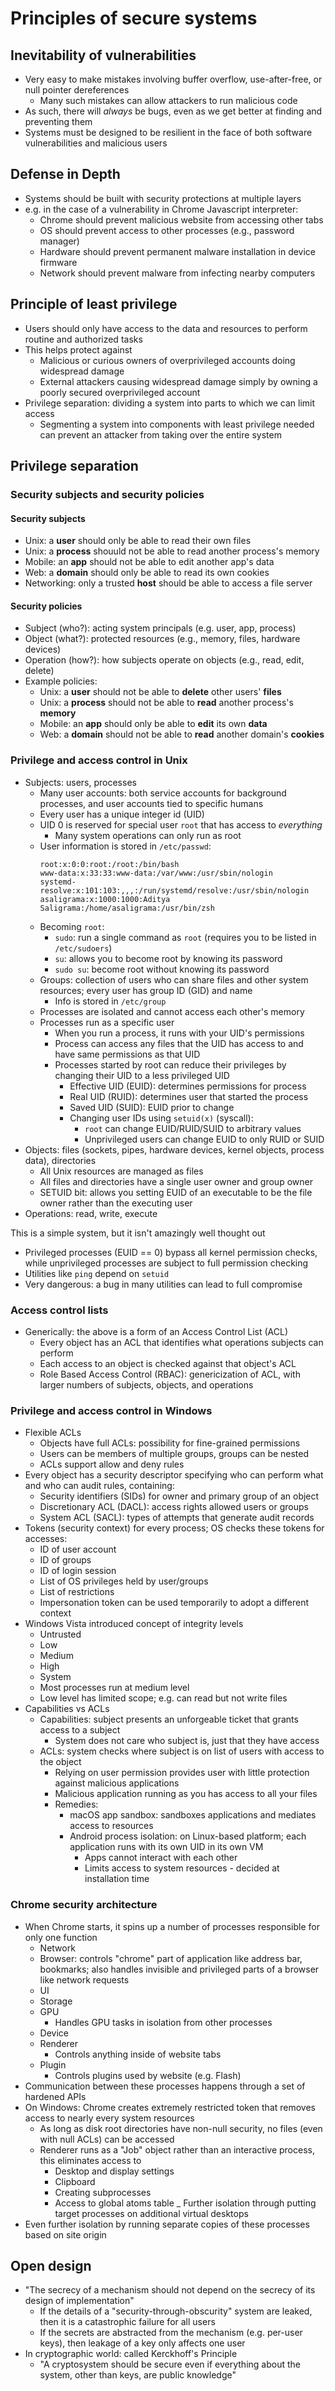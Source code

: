 # Principles of secure systems

## Inevitability of vulnerabilities

* Very easy to make mistakes involving buffer overflow, use-after-free, or null pointer dereferences
    - Many such mistakes can allow attackers to run malicious code
* As such, there will *always* be bugs, even as we get better at finding and preventing them
* Systems must be designed to be resilient in the face of both software vulnerabilities and malicious users

## Defense in Depth

* Systems should be built with security protections at multiple layers
* e.g. in the case of a vulnerability in Chrome Javascript interpreter:
    - Chrome should prevent malicious website from accessing other tabs
    - OS should prevent access to other processes (e.g., password manager)
    - Hardware should prevent permanent malware installation in device firmware
    - Network should prevent malware from infecting nearby computers

## Principle of least privilege

* Users should only have access to the data and resources to perform routine and authorized tasks
* This helps protect against
    - Malicious or curious owners of overprivileged accounts doing widespread damage
    - External attackers causing widespread damage simply by owning a poorly secured overprivileged account
* Privilege separation: dividing a system into parts to which we can limit access
    - Segmenting a system into components with least privilege needed can prevent an attacker from taking over the entire system

## Privilege separation

### Security subjects and security policies

#### Security subjects

* Unix: a **user** should only be able to read their own files
* Unix: a **process** shouuld not be able to read another process's memory
* Mobile: an **app** should not be able to edit another app's data
* Web: a **domain** should only be able to read its own cookies
* Networking: only a trusted **host** should be able to access a file server

#### Security policies
* Subject (who?): acting system principals (e.g. user, app, process)
* Object (what?): protected resources (e.g., memory, files, hardware devices)
* Operation (how?): how subjects operate on objects (e.g., read, edit, delete)
* Example policies:
    - Unix: a **user** should not be able to **delete** other users' **files**
    - Unix: a **process** should not be able to **read** another process's **memory**
    - Mobile: an **app** should only be able to **edit** its own **data**
    - Web: a **domain** should not be able to **read** another domain's **cookies**

### Privilege and access control in Unix

* Subjects: users, processes
    - Many user accounts: both service accounts for background processes, and user accounts tied to specific humans
    - Every user has a unique integer id (UID)
    - UID 0 is reserved for special user `root` that has access to *everything*
        - Many system operations can only run as root
    - User information is stored in `/etc/passwd`:
        ```
        root:x:0:0:root:/root:/bin/bash
        www-data:x:33:33:www-data:/var/www:/usr/sbin/nologin
        systemd-resolve:x:101:103:,,,:/run/systemd/resolve:/usr/sbin/nologin
        asaligrama:x:1000:1000:Aditya Saligrama:/home/asaligrama:/usr/bin/zsh
        ```
    - Becoming `root`:
        - `sudo`: run a single command as `root` (requires you to be listed in `/etc/sudoers`)
        - `su`: allows you to become root by knowing its password
        - `sudo su`: become root without knowing its password
    - Groups: collection of users who can share files and other system resources; every user has group ID (GID) and name
        - Info is stored in `/etc/group`
    - Processes are isolated and cannot access each other's memory
    - Processes run as a specific user
        - When you run a process, it runs with your UID's permissions
        - Process can access any files that the UID has access to and have same permissions as that UID
        - Processes started by root can reduce their privileges by changing their UID to a less privileged UID
            - Effective UID (EUID): determines permissions for process
            - Real UID (RUID): determines user that started the process
            - Saved UID (SUID): EUID prior to change
            - Changing user IDs using `setuid(x)` (syscall):
                - `root` can change EUID/RUID/SUID to arbitrary values
                - Unprivileged users can change EUID to only RUID or SUID
* Objects: files (sockets, pipes, hardware devices, kernel objects, process data), directories
    - All Unix resources are managed as files
    - All files and directories have a single user owner and group owner
    - SETUID bit: allows you setting EUID of an executable to be the file owner rather than the executing user
* Operations: read, write, execute

This is a simple system, but it isn't amazingly well thought out

* Privileged processes (EUID == 0) bypass all kernel permission checks, while unprivileged processes are subject to full permission checking
* Utilities like `ping` depend on `setuid`
* Very dangerous: a bug in many utilities can lead to full compromise

### Access control lists

* Generically: the above is a form of an Access Control List (ACL)
    - Every object has an ACL that identifies what operations subjects can perform
    - Each access to an object is checked against that object's ACL
    - Role Based Access Control (RBAC): genericization of ACL, with larger numbers of subjects, objects, and operations

### Privilege and access control in Windows

* Flexible ACLs
    - Objects have full ACLs: possibility for fine-grained permissions
    - Users can be members of multiple groups, groups can be nested
    - ACLs support allow and deny rules
* Every object has a security descriptor specifying who can perform what and who can audit rules, containing:
    - Security identifiers (SIDs) for owner and primary group of an object
    - Discretionary ACL (DACL): access rights allowed users or groups
    - System ACL (SACL): types of attempts that generate audit records
* Tokens (security context) for every process; OS checks these tokens for accesses:
    - ID of user account
    - ID of groups
    - ID of login session
    - List of OS privileges held by user/groups
    - List of restrictions
    - Impersonation token can be used temporarily to adopt a different context
* Windows Vista introduced concept of integrity levels
    - Untrusted
    - Low
    - Medium
    - High
    - System
    - Most processes run at medium level
    - Low level has limited scope; e.g. can read but not write files
* Capabilities vs ACLs
    - Capabilities: subject presents an unforgeable ticket that grants access to a subject
        - System does not care who subject is, just that they have access
    - ACLs: system checks where subject is on list of users with access to the object
        - Relying on user permission provides user with little protection against malicious applications
        - Malicious application running as you has access to all your files
        - Remedies: 
            - macOS app sandbox: sandboxes applications and mediates access to resources
            - Android process isolation: on Linux-based platform; each application runs with its own UID in its own VM
                - Apps cannot interact with each other
                - Limits access to system resources - decided at installation time

### Chrome security architecture

* When Chrome starts, it spins up a number of processes responsible for only one function
    - Network
    - Browser: controls "chrome" part of application like address bar, bookmarks; also handles invisible and privileged parts of a browser like network requests
    - UI
    - Storage
    - GPU
        - Handles GPU tasks in isolation from other processes
    - Device
    - Renderer
        - Controls anything inside of website tabs
    - Plugin
        - Controls plugins used by website (e.g. Flash)
* Communication between these processes happens through a set of hardened APIs
* On Windows: Chrome creates extremely restricted token that removes access to nearly every system resources
    - As long as disk root directories have non-null security, no files (even with null ACLs) can be accessed
    - Renderer runs as a "Job" object rather than an interactive process, this eliminates access to
        - Desktop and display settings
        - Clipboard
        - Creating subprocesses
        - Access to global atoms table
    _ Further isolation through putting target processes on additional virtual desktops
* Even further isolation by running separate copies of these processes based on site origin

## Open design

* "The secrecy of a mechanism should not depend on the secrecy of its design of implementation"
    - If the details of a "security-through-obscurity" system are leaked, then it is a catastrophic failure for all users
    - If the secrets are abstracted from the mechanism (e.g. per-user keys), then leakage of a key only affects one user
* In cryptographic world: called Kerckhoff's Principle
    - "A cryptosystem should be secure even if everything about the system, other than keys, are public knowledge"